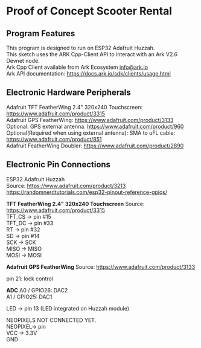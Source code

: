 # Proof of Concept Scooter Rental

## Program Features
This program is designed to run on ESP32 Adafruit Huzzah.  
This sketch uses the ARK Cpp-Client API to interact with an Ark V2.6 Devnet node.  
Ark Cpp Client available from Ark Ecosystem <info@ark.io>  
Ark API documentation:  https://docs.ark.io/sdk/clients/usage.html  


## Electronic Hardware Peripherals
Adafruit TFT FeatherWing 2.4" 320x240 Touchscreen:  https://www.adafruit.com/product/3315  
Adafruit GPS FeatherWing: https://www.adafruit.com/product/3133  
Optional: GPS external antenna. https://www.adafruit.com/product/960  
Optional(Required when using external antenna): SMA to uFL cable: https://www.adafruit.com/product/851   
Adafruit FeatherWing Doubler: https://www.adafruit.com/product/2890  


## Electronic Pin Connections
ESP32 Adafruit Huzzah  
  Source: https://www.adafruit.com/product/3213  
  https://randomnerdtutorials.com/esp32-pinout-reference-gpios/  

**TFT FeatherWing 2.4" 320x240 Touchscreen**
Source: https://www.adafruit.com/product/3315  
TFT_CS 	-> pin #15  
TFT_DC 	-> pin #33  
RT 	-> pin #32  
SD	-> pin #14  
SCK	-> SCK  
MISO	-> MISO  
MOSI	-> MOSI  

**Adafruit GPS FeatherWing**
Source: https://www.adafruit.com/product/3133

pin 21: lock control

**ADC**
A0 / GPIO26: DAC2  
A1 / GPIO25: DAC1  

LED -> pin 13  (LED integrated on Huzzah module)  

NEOPIXELS NOT CONNECTED YET.  
	NEOPIXEL-> pin  
	VCC -> 3.3V  
	GND  
